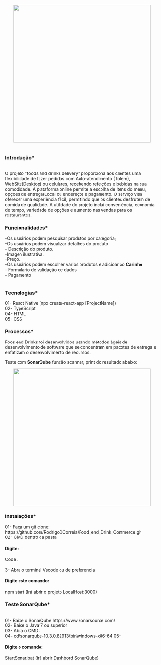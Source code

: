 <div align="center">
<img src="https://github.com/RodrigoDCorreia/Food_end_Drink_Commerce/assets/66848022/09fa6501-0dfa-41e1-9dd1-0616152e9859" width="450px" />
</div>
<br>
<h3>Introdução*</h3>
<br>
O projeto "foods and drinks delivery" proporciona aos clientes uma flexibilidade de fazer pedidos  com Auto-atendimento (Totem), WebSite(Desktop) ou celulares, recebendo refeições e bebidas na sua comodidade. A plataforma online permite a escolha de itens do menu, opções de entrega(Local ou endereço) e pagamento. O serviço visa oferecer uma experiência fácil, permitindo que os clientes desfrutem de comida de qualidade. A utilidade do projeto inclui conveniência, economia de tempo, variedade de opções e aumento nas vendas para os restaurantes.

<h3>Funcionalidades*</h3>
-Os usuários podem pesquisar produtos por categoria;<br>
-Os usuários podem visualizar detalhes do produto<br>
  - Descrição do produto.<br>
  -Imagen ilustrativa.<br>
  -Preço.<br>
-Os usuários podem escolher varios produtos e adicioar ao <strong>Carinho</strong><br>
- Formulario de validação de dados<br>
- Pagamento<br><br>
<h3>Tecnologias*</h3>

01- React Native (npx create-react-app [ProjectName])<br>
02- TypeScript<br>
04- HTML<br>
05- CSS
<h3>Processos*</h3>
<p>Foos end Drinks foi desenvolvidos usando métodos ágeis de desenvolvimento de software que se concentram em pacotes de entrega e enfatizam o desenvolvimento de recursos.</p>
<p>Teste com <strong>SonarQube</strong> função scanner, print do resultado abaixo:</p>
<div align="center">
<img src="https://github.com/RodrigoDCorreia/Food_end_Drink_Commerce/assets/66848022/90d11a89-e0e8-4df2-a145-ec93a4e82364" width="450px" />
</div>

<h3>instalações*</h3>
01- Faça um git clone: https://github.com/RodrigoDCorreia/Food_end_Drink_Commerce.git<br>
02- CMD dentro da pasta<br>
<h4>Digite:</h4>Code . <br><br>
3- Abra o terminal Vscode ou de preferencia
<h4>Digite este comando:</h4>
npm start (Irá abrir o projeto LocalHost:3000)<br>

<h3>Teste SonarQube*</h3><br>
01- Baixe o SonarQube <a>https://www.sonarsource.com/</a><br>
02- Baixe o Java17 ou superior<br>
03- Abra o CMD: <br>
04- cd\sonarqube-10.3.0.82913\bin\windows-x86-64
05- <h4>Digite o comando: </h4>
StartSonar.bat (irá abrir Dashbord SonarQube)





